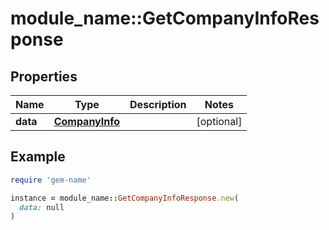 # module_name::GetCompanyInfoResponse

## Properties

| Name | Type | Description | Notes |
| ---- | ---- | ----------- | ----- |
| **data** | [**CompanyInfo**](CompanyInfo.md) |  | [optional] |

## Example

```ruby
require 'gem-name'

instance = module_name::GetCompanyInfoResponse.new(
  data: null
)
```

